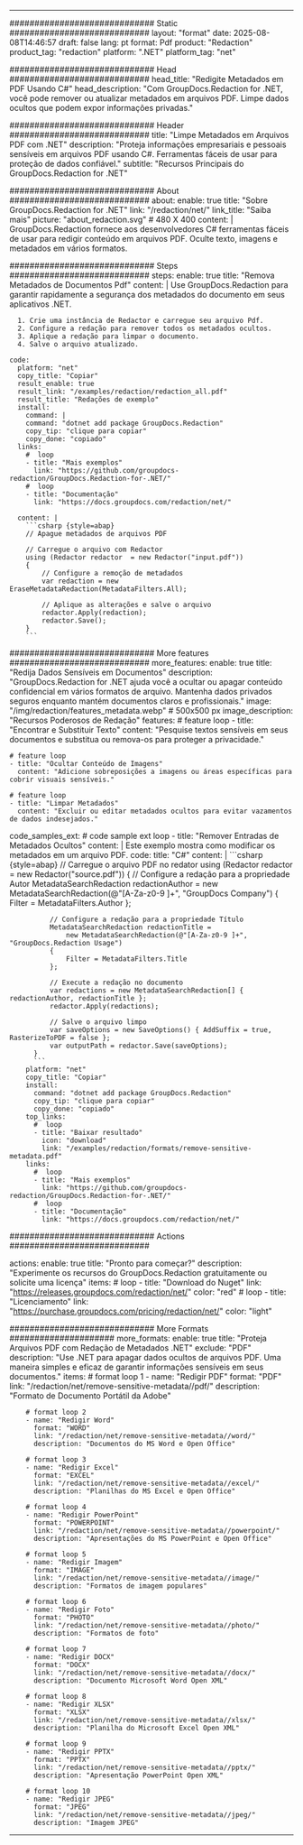 
---
############################# Static ############################
layout: "format"
date:  2025-08-08T14:46:57
draft: false
lang: pt
format: Pdf
product: "Redaction"
product_tag: "redaction"
platform: ".NET"
platform_tag: "net"

############################# Head ############################
head_title: "Redigite Metadados em PDF Usando C#"
head_description: "Com GroupDocs.Redaction for .NET, você pode remover ou atualizar metadados em arquivos PDF. Limpe dados ocultos que podem expor informações privadas."

############################# Header ############################
title: "Limpe Metadados em Arquivos PDF com .NET" 
description: "Proteja informações empresariais e pessoais sensíveis em arquivos PDF usando C#. Ferramentas fáceis de usar para proteção de dados confiável."
subtitle: "Recursos Principais do GroupDocs.Redaction for .NET" 

############################# About ############################
about:
    enable: true
    title: "Sobre GroupDocs.Redaction for .NET"
    link: "/redaction/net/"
    link_title: "Saiba mais"
    picture: "about_redaction.svg" # 480 X 400
    content: |
       GroupDocs.Redaction fornece aos desenvolvedores C# ferramentas fáceis de usar para redigir conteúdo em arquivos PDF. Oculte texto, imagens e metadados em vários formatos.

############################# Steps ############################
steps:
    enable: true
    title: "Remova Metadados de Documentos Pdf"
    content: |
      Use GroupDocs.Redaction para garantir rapidamente a segurança dos metadados do documento em seus aplicativos .NET.
      
      1. Crie uma instância de Redactor e carregue seu arquivo Pdf.
      2. Configure a redação para remover todos os metadados ocultos.
      3. Aplique a redação para limpar o documento.
      4. Salve o arquivo atualizado.
   
    code:
      platform: "net"
      copy_title: "Copiar"
      result_enable: true
      result_link: "/examples/redaction/redaction_all.pdf"
      result_title: "Redações de exemplo"
      install:
        command: |
        command: "dotnet add package GroupDocs.Redaction"
        copy_tip: "clique para copiar"
        copy_done: "copiado"
      links:
        #  loop
        - title: "Mais exemplos"
          link: "https://github.com/groupdocs-redaction/GroupDocs.Redaction-for-.NET/"
        #  loop
        - title: "Documentação"
          link: "https://docs.groupdocs.com/redaction/net/"
          
      content: |
        ```csharp {style=abap}
        // Apague metadados de arquivos PDF

        // Carregue o arquivo com Redactor
        using (Redactor redactor  = new Redactor("input.pdf"))
        {
            // Configure a remoção de metadados
            var redaction = new EraseMetadataRedaction(MetadataFilters.All);
            
            // Aplique as alterações e salve o arquivo
            redactor.Apply(redaction);
            redactor.Save();
        }
        ```            


############################# More features ############################
more_features:
  enable: true
  title: "Redija Dados Sensíveis em Documentos"
  description: "GroupDocs.Redaction for .NET ajuda você a ocultar ou apagar conteúdo confidencial em vários formatos de arquivo. Mantenha dados privados seguros enquanto mantém documentos claros e profissionais."
  image: "/img/redaction/features_metadata.webp" # 500x500 px
  image_description: "Recursos Poderosos de Redação"
  features:
    # feature loop
    - title: "Encontrar e Substituir Texto"
      content: "Pesquise textos sensíveis em seus documentos e substitua ou remova-os para proteger a privacidade."

    # feature loop
    - title: "Ocultar Conteúdo de Imagens"
      content: "Adicione sobreposições a imagens ou áreas específicas para cobrir visuais sensíveis."

    # feature loop
    - title: "Limpar Metadados"
      content: "Excluir ou editar metadados ocultos para evitar vazamentos de dados indesejados."
      
  code_samples_ext:
    # code sample ext loop
    - title: "Remover Entradas de Metadados Ocultos"
      content: |
        Este exemplo mostra como modificar os metadados em um arquivo PDF.
      code:
        title: "C#"
        content: |
          ```csharp {style=abap}
          //  Carregue o arquivo PDF no redator
          using (Redactor redactor  = new Redactor("source.pdf"))
          {
              // Configure a redação para a propriedade Autor
              MetadataSearchRedaction redactionAuthor = 
                  new MetadataSearchRedaction(@"[A-Za-z0-9 ]+", "GroupDocs Company")
              {
                  Filter = MetadataFilters.Author
              };

              // Configure a redação para a propriedade Título
              MetadataSearchRedaction redactionTitle = 
                  new MetadataSearchRedaction(@"[A-Za-z0-9 ]+", "GroupDocs.Redaction Usage")
              {
                  Filter = MetadataFilters.Title
              };

              // Execute a redação no documento
              var redactions = new MetadataSearchRedaction[] { redactionAuthor, redactionTitle };
              redactor.Apply(redactions);

              // Salve o arquivo limpo
              var saveOptions = new SaveOptions() { AddSuffix = true, RasterizeToPDF = false };
              var outputPath = redactor.Save(saveOptions);
          }
          ```
        platform: "net"
        copy_title: "Copiar"
        install:
          command: "dotnet add package GroupDocs.Redaction"
          copy_tip: "clique para copiar"
          copy_done: "copiado"
        top_links:
          #  loop
          - title: "Baixar resultado"
            icon: "download"
            link: "/examples/redaction/formats/remove-sensitive-metadata.pdf"
        links:
          #  loop
          - title: "Mais exemplos"
            link: "https://github.com/groupdocs-redaction/GroupDocs.Redaction-for-.NET/"
          #  loop
          - title: "Documentação"
            link: "https://docs.groupdocs.com/redaction/net/"


############################# Actions ############################

actions:
  enable: true
  title: "Pronto para começar?"
  description: "Experimente os recursos do GroupDocs.Redaction gratuitamente ou solicite uma licença"
  items:
    #  loop
    - title: "Download do Nuget"
      link: "https://releases.groupdocs.com/redaction/net/"
      color: "red"
        #  loop
    - title: "Licenciamento"
      link: "https://purchase.groupdocs.com/pricing/redaction/net/"
      color: "light"


############################# More Formats #####################
more_formats:
    enable: true
    title: "Proteja Arquivos PDF com Redação de Metadados .NET"
    exclude: "PDF"
    description: "Use .NET para apagar dados ocultos de arquivos PDF. Uma maneira simples e eficaz de garantir informações sensíveis em seus documentos."
    items: 
        # format loop 1
        - name: "Redigir PDF"
          format: "PDF"
          link: "/redaction/net/remove-sensitive-metadata//pdf/"
          description: "Formato de Documento Portátil da Adobe"

        # format loop 2
        - name: "Redigir Word"
          format: "WORD"
          link: "/redaction/net/remove-sensitive-metadata//word/"
          description: "Documentos do MS Word e Open Office"
          
        # format loop 3
        - name: "Redigir Excel"
          format: "EXCEL"
          link: "/redaction/net/remove-sensitive-metadata//excel/"
          description: "Planilhas do MS Excel e Open Office"

        # format loop 4
        - name: "Redigir PowerPoint"
          format: "POWERPOINT"
          link: "/redaction/net/remove-sensitive-metadata//powerpoint/"
          description: "Apresentações do MS PowerPoint e Open Office"

        # format loop 5
        - name: "Redigir Imagem"
          format: "IMAGE"
          link: "/redaction/net/remove-sensitive-metadata//image/"
          description: "Formatos de imagem populares"

        # format loop 6
        - name: "Redigir Foto"
          format: "PHOTO"
          link: "/redaction/net/remove-sensitive-metadata//photo/"
          description: "Formatos de foto"

        # format loop 7
        - name: "Redigir DOCX"
          format: "DOCX"
          link: "/redaction/net/remove-sensitive-metadata//docx/"
          description: "Documento Microsoft Word Open XML"
          
        # format loop 8
        - name: "Redigir XLSX"
          format: "XLSX"
          link: "/redaction/net/remove-sensitive-metadata//xlsx/"
          description: "Planilha do Microsoft Excel Open XML"
          
        # format loop 9
        - name: "Redigir PPTX"
          format: "PPTX"
          link: "/redaction/net/remove-sensitive-metadata//pptx/"
          description: "Apresentação PowerPoint Open XML"

        # format loop 10
        - name: "Redigir JPEG"
          format: "JPEG"
          link: "/redaction/net/remove-sensitive-metadata//jpeg/"
          description: "Imagem JPEG"


---